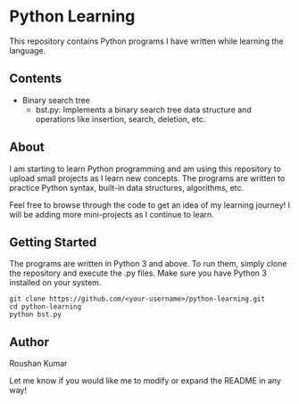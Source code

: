 # Python Learning

This repository contains Python programs I have written while learning the language.

## Contents

- Binary search tree
  - bst.py: Implements a binary search tree data structure and operations like insertion, search, deletion, etc.

## About

I am starting to learn Python programming and am using this repository to upload small projects as I learn new concepts. The programs are written to practice Python syntax, built-in data structures, algorithms, etc.

Feel free to browse through the code to get an idea of my learning journey! I will be adding more mini-projects as I continue to learn.

## Getting Started

The programs are written in Python 3 and above. To run them, simply clone the repository and execute the .py files. Make sure you have Python 3 installed on your system.

```
git clone https://github.com/<your-username>/python-learning.git
cd python-learning
python bst.py
```

## Author

Roushan Kumar

Let me know if you would like me to modify or expand the README in any way!
